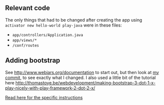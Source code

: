 ## Relevant code
The only things that had to be changed after creating the app using `activator new hello-world play-java` were in these files:

* `app/controllers/Application.java`
* `app/views/*`
* `/conf/routes`
## Adding bootstrap


See http://www.webjars.org/documentation to start out, but then look at [my commit](https://github.com/kjorg50/play-2.3-hello-world/commit/680bd8cf2e49f34abd1c558ce5df04ce59354ae1), to see exactly what I changed. I also
used a little bit of the tutorial here http://thomastoye.be/webdevelopment/making-bootstrap-3-dot-1-x-play-nicely-with-play-framework-2-dot-2-x/

[Read here for the specific instructions](https://gist.github.com/kjorg50/1f832e873a1af622cb46)